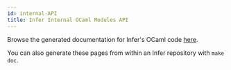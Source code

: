 ```yaml
---
id: internal-API
title: Infer Internal OCaml Modules API
---
```


Browse the generated documentation for Infer's OCaml code [here](pathname:///odoc/next/infer/infer.html).

You can also generate these pages from within an Infer repository with `make doc`.
